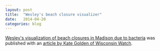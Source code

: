 ```yaml
---
layout: post
title:  "Wesley's beach closure visualizer"
date:   2014-04-20 
categories: blog
---
```


[Wesley's visualization of beach closures in Madison due to bacteria](http://somesquares.org/blog/2014/4/closures-of-beaches-at-the-Yahara-lakes-due-to-contamination/) was published with an [article by Kate Golden of Wisconsin Watch](http://wisconsinwatch.org/2014/04/yahara-beach-closures-highlight-algae-bacteria-threats/).
